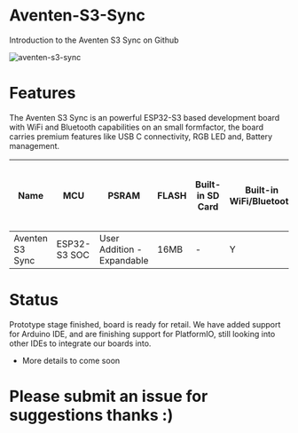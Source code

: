 # Aventen-S3-Sync
Introduction to the Aventen S3 Sync on Github

![aventen-s3-sync](https://github.com/avencan/Aventen-S3-Sync/assets/140997610/825e320d-4e1c-4da6-8fc4-d2a7e894f95f)

# Features
The Aventen S3 Sync is an powerful ESP32-S3 based development board with WiFi and Bluetooth capabilities on an small formfactor, the board carries premium features like USB C connectivity, RGB LED and, Battery management.

| Name                       | MCU                  | PSRAM | FLASH | Built-in SD Card | Built-in WiFi/Bluetooth | Onboard LED | Header Pins | USB Connector | Ethernet       | Debugging | Aux LDO 1A | Chip Antenna + IPX w RF Switch | Battery Support (JST) + USB LiPo Charge |
|----------------------------|----------------------|-------|-------|------------------|-------------------------|-------------|-------------|---------------|----------------|----------|------------|--------------------------------|----------------------------------------|
| Aventen S3 Sync            | ESP32-S3 SOC         | User Addition - Expandable | 16MB  | -                | Y             | RGB         | 46            | USB-C         | -                | JTAG/SWD | -          | Y               | Y                                      |

# Status
Prototype stage finished, board is ready for retail. We have added support for Arduino IDE, and are finishing support for PlatformIO, still looking into other IDEs to integrate our boards into.

- More details to come soon 

# Please submit an issue for suggestions thanks :)
